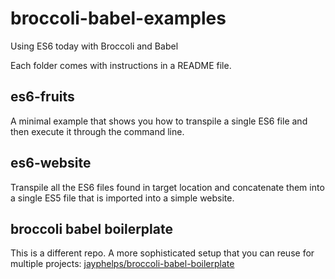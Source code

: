 # broccoli-babel-examples
Using ES6 today with Broccoli and Babel

Each folder comes with instructions in a README file.

## es6-fruits

A minimal example that shows you how to transpile a single ES6 file and then execute it through the command line.

## es6-website

Transpile all the ES6 files found in target location and concatenate them into a single ES5 file that is imported into a simple website.

## broccoli babel boilerplate

This is a different repo. A more sophisticated setup that you can reuse for multiple projects: [jayphelps/broccoli-babel-boilerplate](https://github.com/jayphelps/broccoli-babel-boilerplate)
